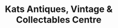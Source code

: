 ---
title: "Kats Antiques, Vintage & Collectables Centre"
url: /coalville/kats-antiques-vintage-and-collectables-centre/
shop: antiques
---